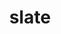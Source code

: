 ---
title: "slate"
layout: cache
categories: [package, develop-2025-05-25]
meta: {"compilers": ["gcc@11.4.0", "intel-oneapi-compilers@2025.1.0"], "num_specs": 7, "num_specs_by_stack": {"e4s": 4, "e4s-neoverse-v2": 2, "e4s-oneapi": 1, "root": 7}, "oss": ["ubuntu22.04"], "platforms": ["linux"], "stacks": ["e4s", "e4s-neoverse-v2", "e4s-oneapi", "root"], "targets": ["neoverse_v2", "x86_64_v3"], "versions": ["2024.10.29"]}
spec_details: [{"compiler": "gcc@11.4.0", "hash": "3spgibqk23eqvkgnwykeja5vaye546w6", "os": "ubuntu22.04", "platform": "linux", "size": "-", "stacks": ["e4s-neoverse-v2", "root"], "target": "neoverse_v2", "variants": ["build_system=cmake", "build_type=Release", "~cuda", "generator=make", "~ipo", "+mpi", "+openmp", "~rocm", "+shared", "~sycl"], "versions": ["2024.10.29"]}, {"compiler": "gcc@11.4.0", "hash": "ak36v6pinwmx7gn2zpsl6fsn2fcgmuqf", "os": "ubuntu22.04", "platform": "linux", "size": "-", "stacks": ["e4s", "root"], "target": "x86_64_v3", "variants": ["build_system=cmake", "build_type=Release", "+cuda", "cuda_arch:=80", "generator=make", "~ipo", "+mpi", "+openmp", "~rocm", "+shared", "~sycl"], "versions": ["2024.10.29"]}, {"compiler": "gcc@11.4.0", "hash": "g647q5kznyoo3zqior3uniw62cy27pac", "os": "ubuntu22.04", "platform": "linux", "size": "-", "stacks": ["e4s", "root"], "target": "x86_64_v3", "variants": ["build_system=cmake", "build_type=Release", "+cuda", "cuda_arch:=90", "generator=make", "~ipo", "+mpi", "+openmp", "~rocm", "+shared", "~sycl"], "versions": ["2024.10.29"]}, {"compiler": "gcc@11.4.0", "hash": "gqqqonz277wvyy2a3gkvz3qtw2r3pmuz", "os": "ubuntu22.04", "platform": "linux", "size": "-", "stacks": ["e4s", "root"], "target": "x86_64_v3", "variants": ["build_system=cmake", "build_type=Release", "~cuda", "generator=make", "~ipo", "+mpi", "+openmp", "~rocm", "+shared", "~sycl"], "versions": ["2024.10.29"]}, {"compiler": "gcc@11.4.0", "hash": "poytls2e564h5ydriasmrdtccwqpitwk", "os": "ubuntu22.04", "platform": "linux", "size": "-", "stacks": ["e4s", "root"], "target": "x86_64_v3", "variants": ["amdgpu_target:=gfx90a", "build_system=cmake", "build_type=Release", "~cuda", "generator=make", "~ipo", "+mpi", "+openmp", "+rocm", "+shared", "~sycl"], "versions": ["2024.10.29"]}, {"compiler": "gcc@11.4.0", "hash": "vu3z2f6qvmrxsymgl66upcoxfpf7ah5v", "os": "ubuntu22.04", "platform": "linux", "size": "-", "stacks": ["e4s-neoverse-v2", "root"], "target": "neoverse_v2", "variants": ["build_system=cmake", "build_type=Release", "+cuda", "cuda_arch:=90", "generator=make", "~ipo", "+mpi", "+openmp", "~rocm", "+shared", "~sycl"], "versions": ["2024.10.29"]}, {"compiler": "intel-oneapi-compilers@2025.1.0", "hash": "who7v3cn6jlrvgb7moaah2d4eij3mf4j", "os": "ubuntu22.04", "platform": "linux", "size": "-", "stacks": ["e4s-oneapi", "root"], "target": "x86_64_v3", "variants": ["build_system=cmake", "build_type=Release", "~cuda", "generator=make", "~ipo", "+mpi", "+openmp", "~rocm", "+shared", "~sycl"], "versions": ["2024.10.29"]}]
---